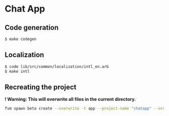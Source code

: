 # Chat App

## Code generation

```bash
$ make codegen
```

## Localization

```bash
$ code lib/src/common/localization/intl_en.arb
$ make intl
```

## Recreating the project

**! Warning: This will overwrite all files in the current directory.**

```bash
fvm spawn beta create --overwrite -t app --project-name "chatapp" --org "dev.plugfox.chat" --description "The Chat App" --platforms ios,android,windows,linux,macos,web .
```
